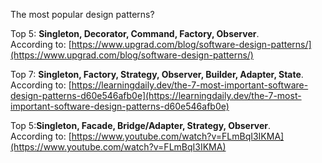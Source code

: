 The most popular design patterns?

Top 5: **Singleton, Decorator, Command, Factory, Observer**.  
According to: [https://www.upgrad.com/blog/software-design-patterns/](https://www.upgrad.com/blog/software-design-patterns/)


Top 7: **Singleton, Factory, Strategy, Observer, Builder, Adapter, State**.  
According to: [https://learningdaily.dev/the-7-most-important-software-design-patterns-d60e546afb0e](https://learningdaily.dev/the-7-most-important-software-design-patterns-d60e546afb0e)

Top 5:**Singleton, Facade, Bridge/Adapter, Strategy, Observer**.  
According to: [https://www.youtube.com/watch?v=FLmBqI3IKMA](https://www.youtube.com/watch?v=FLmBqI3IKMA)


